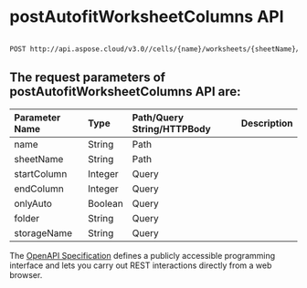 # **postAutofitWorksheetColumns API**

 

```bash

POST http://api.aspose.cloud/v3.0//cells/{name}/worksheets/{sheetName}/autofitcolumns

```

## The request parameters of **postAutofitWorksheetColumns** API are: 

| Parameter Name | Type | Path/Query String/HTTPBody | Description | 
| :- | :- | :- |:- | 
|name|String|Path||
|sheetName|String|Path||
|startColumn|Integer|Query||
|endColumn|Integer|Query||
|onlyAuto|Boolean|Query||
|folder|String|Query||
|storageName|String|Query||


The [OpenAPI Specification](https://reference.aspose.cloud/cells/#/WorksheetsController/PostAutofitWorksheetColumns) defines a publicly accessible programming interface and lets you carry out REST interactions directly from a web browser.
